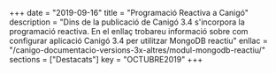 +++
date = "2019-09-16"
title = "Programació Reactiva a Canigó"
description = "Dins de la publicació de Canigó 3.4 s'incorpora la programació reactiva. En el enllaç trobareu informació sobre com configurar aplicació Canigó 3.4 per utilitzar MongoDB reactiu"
enllac = "/canigo-documentacio-versions-3x-altres/modul-mongodb-reactiu/"
sections    = ["Destacats"]
key = "OCTUBRE2019"
+++
